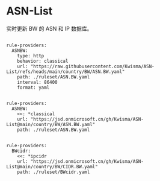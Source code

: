 
# ASN-List

实时更新 BW 的 ASN 和 IP 数据库。

<pre><code class="language-javascript">
rule-providers:
  ASNBW:
    type: http
    behavior: classical
    url: "https://raw.githubusercontent.com/Kwisma/ASN-List/refs/heads/main/country/BW/ASN.BW.yaml"
    path: ./ruleset/ASN.BW.yaml
    interval: 86400
    format: yaml
</code></pre>

<pre><code class="language-javascript">
rule-providers:
  ASNBW:
    <<: *classical
    url: "https://jsd.onmicrosoft.cn/gh/Kwisma/ASN-List@main/country/BW/ASN.BW.yaml"
    path: ./ruleset/ASN.BW.yaml
</code></pre>

<pre><code class="language-javascript">
rule-providers:
  BWcidr:
    <<: *ipcidr
    url: "https://jsd.onmicrosoft.cn/gh/Kwisma/ASN-List@main/country/BW/CIDR.BW.yaml"
    path: ./ruleset/BWcidr.yaml
</code></pre>